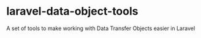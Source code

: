 # laravel-data-object-tools
A set of tools to make working with Data Transfer Objects easier in Laravel
